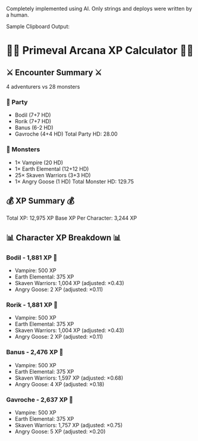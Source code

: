 Completely implemented using AI. Only strings and deploys were written by a human.

Sample Clipboard Output:
# 🧙‍♂️ Primeval Arcana XP Calculator 🧙‍♂️

## ⚔️ Encounter Summary ⚔️
4 adventurers vs 28 monsters

### 👥 Party
- Bodil (7+7 HD)
- Rorik (7+7 HD)
- Banus (6-2 HD)
- Gavroche (4+4 HD)
  Total Party HD: 28.00

### 👹 Monsters
- 1× Vampire (20 HD)
- 1× Earth Elemental (12+12 HD)
- 25× Skaven Warriors (3+3 HD)
- 1× Angry Goose (1 HD)
  Total Monster HD: 129.75

## 💰 XP Summary 💰
Total XP: 12,975 XP
Base XP Per Character: 3,244 XP

## 📊 Character XP Breakdown 📊
### Bodil - 1,881 XP 🎯
- Vampire: 500 XP
- Earth Elemental: 375 XP
- Skaven Warriors: 1,004 XP (adjusted: ×0.43)
- Angry Goose: 2 XP (adjusted: ×0.11)

### Rorik - 1,881 XP 🎯
- Vampire: 500 XP
- Earth Elemental: 375 XP
- Skaven Warriors: 1,004 XP (adjusted: ×0.43)
- Angry Goose: 2 XP (adjusted: ×0.11)

### Banus - 2,476 XP 🎯
- Vampire: 500 XP
- Earth Elemental: 375 XP
- Skaven Warriors: 1,597 XP (adjusted: ×0.68)
- Angry Goose: 4 XP (adjusted: ×0.18)

### Gavroche - 2,637 XP 🎯
- Vampire: 500 XP
- Earth Elemental: 375 XP
- Skaven Warriors: 1,757 XP (adjusted: ×0.75)
- Angry Goose: 5 XP (adjusted: ×0.20)

